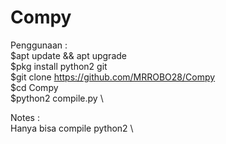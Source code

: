# Compy
Penggunaan :\
$apt update && apt upgrade\
$pkg install python2 git\
$git clone https://github.com/MRROBO28/Compy \
$cd Compy\
$python2 compile.py \


Notes : \
Hanya bisa compile python2 \

